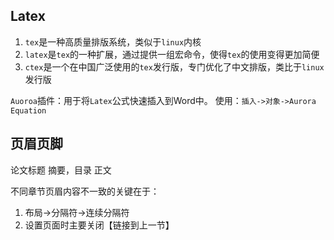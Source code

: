 ## Latex
1. `tex`是一种高质量排版系统，类似于`linux`内核
2. `latex`是`tex`的一种扩展，通过提供一组宏命令，使得`tex`的使用变得更加简便
3. `ctex`是一个在中国广泛使用的`tex`发行版，专门优化了中文排版，类比于`linux`发行版

`Auoroa`插件：用于将`Latex`公式快速插入到Word中。
使用：`插入->对象->Aurora Equation`

## 页眉页脚

论文标题
摘要，目录
正文

不同章节页眉内容不一致的关键在于：
1. 布局->分隔符->连续分隔符
2. 设置页面时主要关闭【链接到上一节】